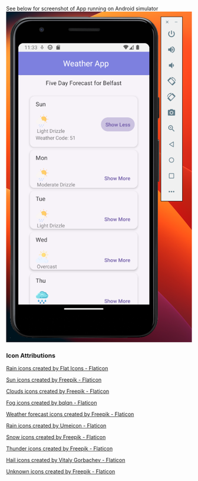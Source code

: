 
See below for screenshot of App running on Android simulator
![readme-app-screenshot.png](ReadmeAssests%2Freadme-app-screenshot.png)


### Icon Attributions
<a href="https://www.flaticon.com/free-icons/rain" title="rain icons">Rain icons created by Flat Icons - Flaticon</a>

<a href="https://www.flaticon.com/free-icons/sun" title="sun icons">Sun icons created by Freepik - Flaticon</a>

<a href="https://www.flaticon.com/free-icons/clouds" title="clouds icons">Clouds icons created by Freepik - Flaticon</a>

<a href="https://www.flaticon.com/free-icons/fog" title="fog icons">Fog icons created by bqlqn - Flaticon</a>

<a href="https://www.flaticon.com/free-icons/weather-forecast" title="weather forecast icons">Weather forecast icons created by Freepik - Flaticon</a>

<a href="https://www.flaticon.com/free-icons/rain" title="rain icons">Rain icons created by Umeicon - Flaticon</a>

<a href="https://www.flaticon.com/free-icons/snow" title="snow icons">Snow icons created by Freepik - Flaticon</a>

<a href="https://www.flaticon.com/free-icons/thunder" title="thunder icons">Thunder icons created by Freepik - Flaticon</a>

<a href="https://www.flaticon.com/free-icons/hail" title="hail icons">Hail icons created by Vitaly Gorbachev - Flaticon</a>

<a href="https://www.flaticon.com/free-icons/unknown" title="unknown icons">Unknown icons created by Freepik - Flaticon</a>
